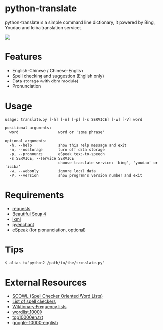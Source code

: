 # python-translate
python-translate is a simple command line dictionary, it powered by Bing, Youdao and Iciba translation services.

![](https://raw.githubusercontent.com/caspartse/python-translate/master/screenshot.jpg)

# Features
* English-Chinese / Chinese-English
* Spell checking and suggestion (English only)
* Data storage (with dbm module)
* Pronunciation

# Usage
```
usage: translate.py [-h] [-n] [-p] [-s SERVICE] [-w] [-V] word

positional arguments:
  word                  word or 'some phrase'

optional arguments:
  -h, --help            show this help message and exit
  -n, --nostorage       turn off data storage
  -p, --pronounce       eSpeak text-to-speech
  -s SERVICE, --service SERVICE
                        choose translate service: 'bing', 'youdao' or 'iciba'
  -w, --webonly         ignore local data
  -V, --version         show program's version number and exit
```

# Requirements
* [requests](http://python-requests.org)
* [Beautiful Soup 4](https://www.crummy.com/software/BeautifulSoup/)
* [lxml](http://lxml.de/)
* [pyenchant](https://pythonhosted.org/pyenchant/)
* [eSpeak](http://espeak.sourceforge.net/) (for pronunciation, optional)

# Tips
`$ alias t="python2 /path/to/the/translate.py"`

# External Resources
* [SCOWL (Spell Checker Oriented Word Lists)](http://wordlist.aspell.net/)
* [List of spell checkers](http://www.dmoz.org/Arts/Writers_Resources/Software/Spelling_and_Grammar/Spell_Checkers)
* [Wiktionary:Frequency lists](https://en.wiktionary.org/wiki/Wiktionary:Frequency_lists)
* [wordlist.10000](http://www.mit.edu/~ecprice/wordlist.10000)
* [top10000en.txt](http://wortschatz.uni-leipzig.de/Papers/top10000en.txt)
* [google-10000-english](https://github.com/first20hours/google-10000-english)
